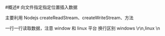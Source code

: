 #概述#
向文件指定指定位置插入数据

主要利用 Nodejs createReadStream、createWriteStream、方法

一行一行读取数据，注意 window 和 linux 平台 换行区别 windows \r\n,linux \n
